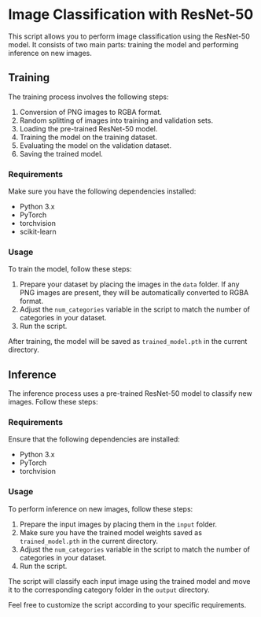 # Image Classification with ResNet-50

This script allows you to perform image classification using the ResNet-50 model. It consists of two main parts: training the model and performing inference on new images.

## Training

The training process involves the following steps:

1. Conversion of PNG images to RGBA format.
2. Random splitting of images into training and validation sets.
3. Loading the pre-trained ResNet-50 model.
4. Training the model on the training dataset.
5. Evaluating the model on the validation dataset.
6. Saving the trained model.

### Requirements

Make sure you have the following dependencies installed:

- Python 3.x
- PyTorch
- torchvision
- scikit-learn

### Usage

To train the model, follow these steps:

1. Prepare your dataset by placing the images in the `data` folder. If any PNG images are present, they will be automatically converted to RGBA format.
2. Adjust the `num_categories` variable in the script to match the number of categories in your dataset.
3. Run the script.

After training, the model will be saved as `trained_model.pth` in the current directory.

## Inference

The inference process uses a pre-trained ResNet-50 model to classify new images. Follow these steps:

### Requirements

Ensure that the following dependencies are installed:

- Python 3.x
- PyTorch
- torchvision

### Usage

To perform inference on new images, follow these steps:

1. Prepare the input images by placing them in the `input` folder.
2. Make sure you have the trained model weights saved as `trained_model.pth` in the current directory.
3. Adjust the `num_categories` variable in the script to match the number of categories in your dataset.
4. Run the script.

The script will classify each input image using the trained model and move it to the corresponding category folder in the `output` directory.

Feel free to customize the script according to your specific requirements.

